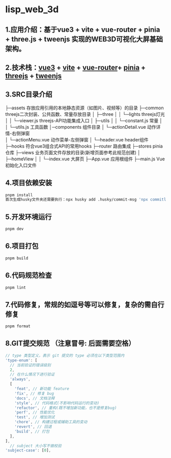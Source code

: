 # lisp_web_3d

## 1.应用介绍：基于vue3 + vite + vue-router + pinia + three.js + tweenjs 实现的WEB3D可视化大屏基础架构。

## 2.技术栈：[vue3](https://cn.vuejs.org/) + [vite](http://www.webgl3d.cn/) + [vue-router](https://router.vuejs.org/zh/)+ [pinia](https://pinia.vuejs.org/zh/) + [threejs](hhttps://threejs.org/) + [tweenjs](https://createjs.com/tweenjs)

## 3.SRC目录介绍

├─assets 存放应用引用的本地静态资源（如图片、视频等）的目录
├─common threejs二次封装、公共函数、常量存放目录
│ ├─three
│ │ └─lights threejs灯光
│ │ └─viewer.js threejs-API功能集成入口
│ ├─utils
│ │ └─constant.js 常量
│ │ └─utils.js 工具函数
│─components 组件目录
│ └─actionDetail.vue 动作详情-右侧弹窗  
│ └─actionMenu.vue 动作菜单-左侧弹窗
│ └─header.vue header组件  
├─hooks 符合vue3组合式API的常用hooks
├─router 路由集成
├─stores pinia仓库
├─views 业务页面文件存放的目录(新增页面参考此规范创建)
│ ├─homeView
│ │ └─index.vue 大屏页
├─App.vue 应用根组件
├─main.js Vue初始化入口文件

## 4.项目依赖安装

```sh
pnpm install
首次生成husky文件夹还需要执行：npx husky add .husky/commit-msg 'npx commitlint --edit $1'
```

## 5.开发环境运行

```sh
pnpm dev
```

## 6.项目打包

```sh
pnpm build
```

## 6.代码规范检查

```sh
pnpm lint
```

## 7.代码修复，常规的如逗号等可以修复，复杂的需自行修复

```sh
pnpm format
```

## 8.GIT提交规范 （注意冒号: 后面需要空格）

```js
// type 类型定义，表示 git 提交的 type 必须在以下类型范围内
'type-enum': [
  // 当前验证的错误级别
  2,
  // 在什么情况下进行验证
  'always',
  [
    'feat', // 新功能 feature
    'fix', // 修复 bug
    'docs', // 文档注释
    'style', // 代码格式(不影响代码运行的变动)
    'refactor', // 重构(既不增加新功能，也不是修复bug)
    'perf', // 性能优化
    'test', // 增加测试
    'chore', // 构建过程或辅助工具的变动
    'revert', // 回退
    'build', // 打包
  ],
],
  // subject 大小写不做校验
'subject-case': [0],
```
